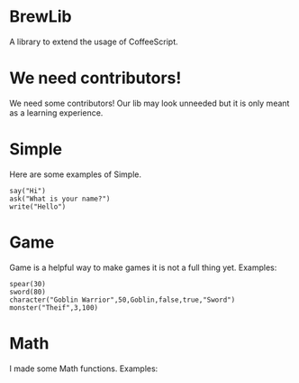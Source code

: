 BrewLib
=======

A library to extend the usage of CoffeeScript.

We need contributors!
=====================
We need some contributors! Our lib may look unneeded but it is only meant as a learning experience.

Simple
======
Here are some examples of Simple.

```
say("Hi")
ask("What is your name?")
write("Hello")
```
Game
====
Game is a helpful way to make games it is not a full thing yet. Examples:

```
spear(30)
sword(80)
character("Goblin Warrior",50,Goblin,false,true,"Sword")
monster("Theif",3,100)
```

Math
====
I made some Math functions. Examples:
